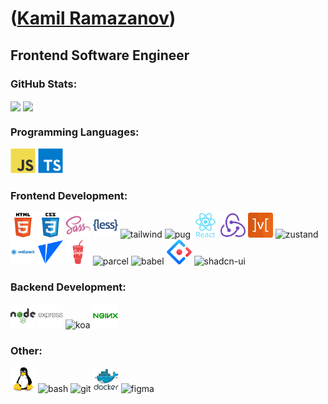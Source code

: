 # ([Kamil Ramazanov](https://jellgrum.dev))
## Frontend Software Engineer

### GitHub Stats:
<div>
  <img height="148" align="center" src="https://github-readme-stats-mocha-five-14.vercel.app/api?username=jellgrum&show_icons=true&hide=stars,prs,issues&rank_icon=github&include_all_commits=true&theme=dark" />
  <img height="148" align="center" src="https://github-readme-stats-mocha-five-14.vercel.app/api/top-langs/?username=jellgrum&hide_progress=true&theme=dark" />
</div>

### Programming Languages:
<p>
  <img src="https://raw.githubusercontent.com/devicons/devicon/master/icons/javascript/javascript-original.svg" alt="javascript" title="Javascript" width="40" height="40" />
  <img src="https://raw.githubusercontent.com/devicons/devicon/master/icons/typescript/typescript-original.svg" alt="typescript" title="Typescript" width="40" height="40" />
</p>

### Frontend Development:
<p>
  <img src="https://raw.githubusercontent.com/devicons/devicon/master/icons/html5/html5-original-wordmark.svg" alt="html5" title="HTML5" width="40" height="40" />
  <img src="https://raw.githubusercontent.com/devicons/devicon/master/icons/css3/css3-original-wordmark.svg" alt="css3" title="CSS3" width="40" height="40" />
  <img src="https://raw.githubusercontent.com/devicons/devicon/master/icons/sass/sass-original.svg" alt="sass" title="Sass" width="40" height="40" />
  <img src="https://raw.githubusercontent.com/devicons/devicon/master/icons/less/less-plain-wordmark.svg" alt="less" title="Less" width="40" height="40" />
  <img src="https://www.vectorlogo.zone/logos/tailwindcss/tailwindcss-icon.svg" alt="tailwind" title="Tailwind CSS" width="40" height="40" />
  <img src="https://cdn.worldvectorlogo.com/logos/pug.svg" alt="pug" title="Pug" width="40" height="40" />
  <img src="https://raw.githubusercontent.com/devicons/devicon/master/icons/react/react-original-wordmark.svg" alt="React" title="react" width="40" height="40" />
  <img src="https://raw.githubusercontent.com/devicons/devicon/master/icons/redux/redux-original.svg" alt="Redux" title="redux" width="40" height="40" />
  <img src="https://raw.githubusercontent.com/devicons/devicon/master/icons/mobx/mobx-original.svg" alt="MobX" title="mobx" width="40" height="40" />
  <img src="https://docs.pmnd.rs/zustand.ico" alt="zustand" title="Zustand" width="40" height="40" />
  <img src="https://raw.githubusercontent.com/devicons/devicon/d00d0969292a6569d45b06d3f350f463a0107b0d/icons/webpack/webpack-original-wordmark.svg" alt="webpack" title="Webpack" width="40" height="40" />
  <img src="https://raw.githubusercontent.com/devicons/devicon/master/icons/vite/vite-original.svg" alt="vite" title="Vite" width="40" height="40" />
  <img src="https://raw.githubusercontent.com/devicons/devicon/master/icons/gulp/gulp-plain.svg" alt="gulp" title="Gulp" width="40" height="40" />
  <img src="https://avatars.githubusercontent.com/u/32607881?s=40" alt="parcel" title="Parcel" width="40" height="40" />
  <img src="https://www.vectorlogo.zone/logos/babeljs/babeljs-icon.svg" alt="babel" title="Babel" width="40" height="40" />
  <img src="https://raw.githubusercontent.com/devicons/devicon/master/icons/antdesign/antdesign-original.svg" alt="antd" title="Ant Design" width="40" height="40" />
  <img src="https://raw.githubusercontent.com/shadcn-ui/ui/main/apps/www/public/android-chrome-192x192.png" alt="shadcn-ui" title="Shadcn-UI" width="40" height="40" />
</p>

### Backend Development:
<p>
  <img src="https://raw.githubusercontent.com/devicons/devicon/master/icons/nodejs/nodejs-original-wordmark.svg" alt="nodejs" title="Node.js" width="40" height="40" />
  <img src="https://raw.githubusercontent.com/devicons/devicon/master/icons/express/express-original-wordmark.svg" alt="express" title="Express" width="40" height="40" />
  <img src="https://avatars.githubusercontent.com/u/5055057?s=40" alt="koa" title="Koa" width="40" height="40" />
  <img src="https://raw.githubusercontent.com/devicons/devicon/master/icons/nginx/nginx-original.svg" alt="nginx" title="Nginx" width="40" height="40" />
</p>

### Other:
<p>
  <img src="https://raw.githubusercontent.com/devicons/devicon/master/icons/linux/linux-original.svg" alt="linux" title="Linux" width="40" height="40" />
  <img src="https://www.vectorlogo.zone/logos/gnu_bash/gnu_bash-icon.svg" alt="bash" title="Bash" width="40" height="40" />
  <img src="https://www.vectorlogo.zone/logos/git-scm/git-scm-icon.svg" alt="git" title="Git" width="40" height="40" />
  <img src="https://raw.githubusercontent.com/devicons/devicon/master/icons/docker/docker-original-wordmark.svg" alt="docker" title="Docker" width="40" height="40" />
  <img src="https://www.vectorlogo.zone/logos/figma/figma-icon.svg" alt="figma" title="Figma" width="40" height="40" />
</p>
